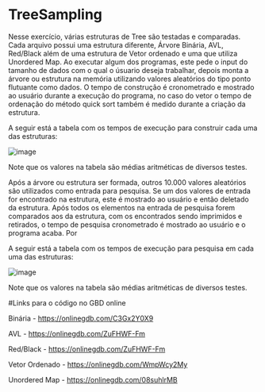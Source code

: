 # TreeSampling
 
 Nesse exercício, várias estruturas de Tree são testadas e comparadas. Cada arquivo possui uma estrutura diferente, Árvore Binária, AVL, Red/Black além de uma estrutura de Vetor ordenado e uma que utiliza Unordered Map. Ao executar algum dos programas, este pede o input do tamanho de dados com o qual o úsuario deseja trabalhar, depois monta a árvore ou estrutura na memória utilizando valores aleatórios do tipo ponto flutuante como dados. O tempo de construção é cronometrado e mostrado ao usuário durante a execução do programa, no caso do vetor o tempo de ordenação do método quick sort também é medido durante a criação da estrutura.   

A seguir está a tabela com os tempos de execução para construir cada uma das estruturas: 

![image](https://user-images.githubusercontent.com/84454532/197074991-fa3ea3af-ffdd-4319-ab24-c0a32080ccf9.png)

Note que os valores na tabela são médias aritméticas de diversos testes. 

Após a árvore ou estrutura ser formada, outros 10.000 valores aleatórios são utilizados como entrada para pesquisa. Se um dos valores de entrada for encontrado na estrutura, este é mostrado ao usuário e então deletado da estrutura. Após todos os elementos na entrada de pesquisa forem comparados aos da estrutura, com os encontrados sendo imprimidos e retirados, o tempo de pesquisa cronometrado é mostrado ao usuário e o programa acaba. Por 

A seguir está a tabela com os tempos de execução para pesquisa em cada uma das estruturas: 

![image](https://user-images.githubusercontent.com/84454532/197077363-f7f9891f-6293-4f82-a114-200df87ab033.png)

Note que os valores na tabela são médias aritméticas de diversos testes. 

#Links para o código no GBD online

Binária - https://onlinegdb.com/C3Gx2Y0X9

AVL - https://onlinegdb.com/ZuFHWF-Fm

Red/Black - https://onlinegdb.com/ZuFHWF-Fm

Vetor Ordenado - https://onlinegdb.com/WmpWcy2My

Unordered Map - https://onlinegdb.com/08suhlrMB
